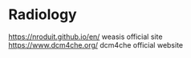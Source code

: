 # Radiology
https://nroduit.github.io/en/   weasis official site </br>
https://www.dcm4che.org/    dcm4che official website
